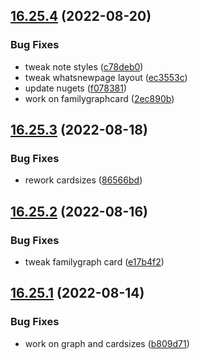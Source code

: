 ## [16.25.4](https://github.com/phandcock/GrampsView/compare/v16.25.3...v16.25.4) (2022-08-20)


### Bug Fixes

* tweak note styles ([c78deb0](https://github.com/phandcock/GrampsView/commit/c78deb04d2de66a007c3e91008f7444d64809217))
* tweak whatsnewpage layout ([ec3553c](https://github.com/phandcock/GrampsView/commit/ec3553cf9fd817b9202ed58d880c42ae2279b7dc))
* update nugets ([f078381](https://github.com/phandcock/GrampsView/commit/f078381a18a11915f514c833b98153b93930d97f))
* work on familygraphcard ([2ec890b](https://github.com/phandcock/GrampsView/commit/2ec890b62bcf5352f7916b6914af10e8ab60f41f))



## [16.25.3](https://github.com/phandcock/GrampsView/compare/v16.25.2...v16.25.3) (2022-08-18)


### Bug Fixes

* rework cardsizes ([86566bd](https://github.com/phandcock/GrampsView/commit/86566bddfcabbc28505983bb1739e5218c8f68b3))



## [16.25.2](https://github.com/phandcock/GrampsView/compare/v16.25.1...v16.25.2) (2022-08-16)


### Bug Fixes

* tweak familygraph card ([e17b4f2](https://github.com/phandcock/GrampsView/commit/e17b4f2f436039e91a1d083e33be6bc98789d8fd))



## [16.25.1](https://github.com/phandcock/GrampsView/compare/v16.25.0...v16.25.1) (2022-08-14)


### Bug Fixes

* work on graph and cardsizes ([b809d71](https://github.com/phandcock/GrampsView/commit/b809d71a9083b41817056dcb501a252dcb803532))



